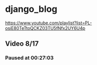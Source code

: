 # django_blog

https://www.youtube.com/playlist?list=PL-osiE80TeTtoQCKZ03TU5fNfx2UY6U4p

## Video 8/17

### Paused at 00:27:03
